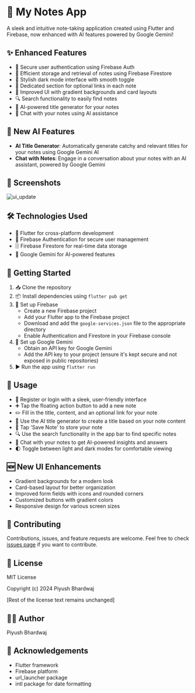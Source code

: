 # 📝 My Notes App
A sleek and intuitive note-taking application created using Flutter and Firebase, now enhanced with AI features powered by Google Gemini!

## ✨ Enhanced Features
- 🔐 Secure user authentication using Firebase Auth
- 💾 Efficient storage and retrieval of notes using Firebase Firestore
- 🌙 Stylish dark mode interface with smooth toggle
- 🔗 Dedicated section for optional links in each note
- 🎨 Improved UI with gradient backgrounds and card layouts
- 🔍 Search functionality to easily find notes
- 🧠 AI-powered title generator for your notes
- 💬 Chat with your notes using AI assistance

## 🤖 New AI Features
- **AI Title Generator**: Automatically generate catchy and relevant titles for your notes using Google Gemini AI
- **Chat with Notes**: Engage in a conversation about your notes with an AI assistant, powered by Google Gemini

## 📸 Screenshots
![ui_update](https://github.com/user-attachments/assets/3a0ade21-a683-4c3a-830a-cb76ad9c5f6a)

## 🛠️ Technologies Used
- 📱 Flutter for cross-platform development
- 🔑 Firebase Authentication for secure user management
- 🗄️ Firebase Firestore for real-time data storage
- 🤖 Google Gemini for AI-powered features

## 🚀 Getting Started
1. 📥 Clone the repository
2. 📦 Install dependencies using `flutter pub get`
3. 🔧 Set up Firebase
   - Create a new Firebase project
   - Add your Flutter app to the Firebase project
   - Download and add the `google-services.json` file to the appropriate directory
   - Enable Authentication and Firestore in your Firebase console
4. 🤖 Set up Google Gemini
   - Obtain an API key for Google Gemini
   - Add the API key to your project (ensure it's kept secure and not exposed in public repositories)
5. ▶️ Run the app using `flutter run`

## 📖 Usage
- 👤 Register or login with a sleek, user-friendly interface
- ➕ Tap the floating action button to add a new note
- ✏️ Fill in the title, content, and an optional link for your note
- 🧠 Use the AI title generator to create a title based on your note content
- 💾 Tap 'Save Note' to store your note
- 🔍 Use the search functionality in the app bar to find specific notes
- 💬 Chat with your notes to get AI-powered insights and answers
- 🌓 Toggle between light and dark modes for comfortable viewing
## 🆕 New UI Enhancements
- Gradient backgrounds for a modern look
- Card-based layout for better organization
- Improved form fields with icons and rounded corners
- Customized buttons with gradient colors
- Responsive design for various screen sizes

## 🤝 Contributing
Contributions, issues, and feature requests are welcome. Feel free to check [issues page](https://github.com/Piyu-Pika/my_notes_app/issues) if you want to contribute.

## 📄 License
MIT License

Copyright (c) 2024 Piyush Bhardwaj

[Rest of the license text remains unchanged]

## 👨‍💻 Author
Piyush Bhardwaj

## 🙏 Acknowledgements
- Flutter framework
- Firebase platform
- url_launcher package
- intl package for date formatting
